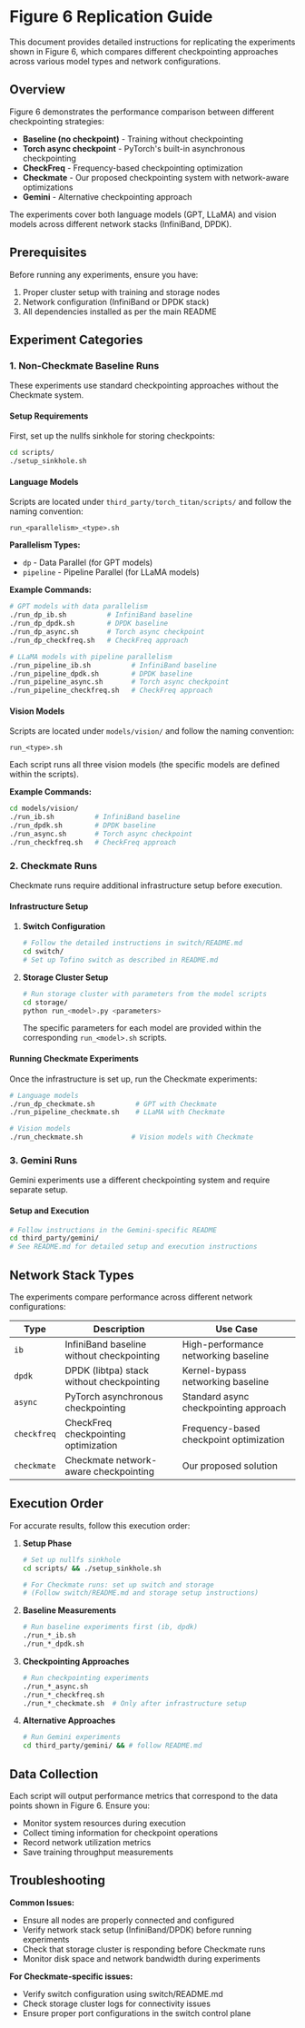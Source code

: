 # Figure 6 Replication Guide

This document provides detailed instructions for replicating the experiments shown in Figure 6, which compares different checkpointing approaches across various model types and network configurations.

## Overview

Figure 6 demonstrates the performance comparison between different checkpointing strategies:
- **Baseline (no checkpoint)** - Training without checkpointing
- **Torch async checkpoint** - PyTorch's built-in asynchronous checkpointing
- **CheckFreq** - Frequency-based checkpointing optimization
- **Checkmate** - Our proposed checkpointing system with network-aware optimizations
- **Gemini** - Alternative checkpointing approach

The experiments cover both language models (GPT, LLaMA) and vision models across different network stacks (InfiniBand, DPDK).

## Prerequisites

Before running any experiments, ensure you have:
1. Proper cluster setup with training and storage nodes
2. Network configuration (InfiniBand or DPDK stack)
3. All dependencies installed as per the main README

## Experiment Categories

### 1. Non-Checkmate Baseline Runs

These experiments use standard checkpointing approaches without the Checkmate system.

#### Setup Requirements
First, set up the nullfs sinkhole for storing checkpoints:
```bash
cd scripts/
./setup_sinkhole.sh
```

#### Language Models
Scripts are located under `third_party/torch_titan/scripts/` and follow the naming convention:
```
run_<parallelism>_<type>.sh
```

**Parallelism Types:**
- `dp` - Data Parallel (for GPT models)
- `pipeline` - Pipeline Parallel (for LLaMA models)

**Example Commands:**
```bash
# GPT models with data parallelism
./run_dp_ib.sh          # InfiniBand baseline
./run_dp_dpdk.sh        # DPDK baseline
./run_dp_async.sh       # Torch async checkpoint
./run_dp_checkfreq.sh   # CheckFreq approach

# LLaMA models with pipeline parallelism
./run_pipeline_ib.sh          # InfiniBand baseline
./run_pipeline_dpdk.sh        # DPDK baseline
./run_pipeline_async.sh       # Torch async checkpoint
./run_pipeline_checkfreq.sh   # CheckFreq approach
```

#### Vision Models
Scripts are located under `models/vision/` and follow the naming convention:
```
run_<type>.sh
```

Each script runs all three vision models (the specific models are defined within the scripts).

**Example Commands:**
```bash
cd models/vision/
./run_ib.sh          # InfiniBand baseline
./run_dpdk.sh        # DPDK baseline  
./run_async.sh       # Torch async checkpoint
./run_checkfreq.sh   # CheckFreq approach
```

### 2. Checkmate Runs

Checkmate runs require additional infrastructure setup before execution.

#### Infrastructure Setup

1. **Switch Configuration**
   ```bash
   # Follow the detailed instructions in switch/README.md
   cd switch/
   # Set up Tofino switch as described in README.md
   ```

2. **Storage Cluster Setup**
   ```bash
   # Run storage cluster with parameters from the model scripts
   cd storage/
   python run_<model>.py <parameters>
   ```
   
   The specific parameters for each model are provided within the corresponding `run_<model>.sh` scripts.

#### Running Checkmate Experiments

Once the infrastructure is set up, run the Checkmate experiments:

```bash
# Language models
./run_dp_checkmate.sh          # GPT with Checkmate
./run_pipeline_checkmate.sh    # LLaMA with Checkmate

# Vision models  
./run_checkmate.sh            # Vision models with Checkmate
```

### 3. Gemini Runs

Gemini experiments use a different checkpointing system and require separate setup.

#### Setup and Execution
```bash
# Follow instructions in the Gemini-specific README
cd third_party/gemini/
# See README.md for detailed setup and execution instructions
```

## Network Stack Types

The experiments compare performance across different network configurations:

| Type | Description | Use Case |
|------|-------------|----------|
| `ib` | InfiniBand baseline without checkpointing | High-performance networking baseline |
| `dpdk` | DPDK (libtpa) stack without checkpointing | Kernel-bypass networking baseline |
| `async` | PyTorch asynchronous checkpointing | Standard async checkpointing approach |
| `checkfreq` | CheckFreq checkpointing optimization | Frequency-based checkpoint optimization |
| `checkmate` | Checkmate network-aware checkpointing | Our proposed solution |

## Execution Order

For accurate results, follow this execution order:

1. **Setup Phase**
   ```bash
   # Set up nullfs sinkhole
   cd scripts/ && ./setup_sinkhole.sh
   
   # For Checkmate runs: set up switch and storage
   # (Follow switch/README.md and storage setup instructions)
   ```

2. **Baseline Measurements**
   ```bash
   # Run baseline experiments first (ib, dpdk)
   ./run_*_ib.sh
   ./run_*_dpdk.sh
   ```

3. **Checkpointing Approaches**
   ```bash
   # Run checkpointing experiments
   ./run_*_async.sh
   ./run_*_checkfreq.sh
   ./run_*_checkmate.sh  # Only after infrastructure setup
   ```

4. **Alternative Approaches**
   ```bash
   # Run Gemini experiments
   cd third_party/gemini/ && # follow README.md
   ```

## Data Collection

Each script will output performance metrics that correspond to the data points shown in Figure 6. Ensure you:
- Monitor system resources during execution
- Collect timing information for checkpoint operations
- Record network utilization metrics
- Save training throughput measurements

## Troubleshooting

**Common Issues:**
- Ensure all nodes are properly connected and configured
- Verify network stack setup (InfiniBand/DPDK) before running experiments  
- Check that storage cluster is responding before Checkmate runs
- Monitor disk space and network bandwidth during experiments

**For Checkmate-specific issues:**
- Verify switch configuration using switch/README.md
- Check storage cluster logs for connectivity issues
- Ensure proper port configurations in the switch control plane
